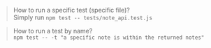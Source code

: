 > How to run a specific test (specific file)?  
Simply run `npm test -- tests/note_api.test.js`

> How to run a test by name?  
`npm test -- -t "a specific note is within the returned notes"`